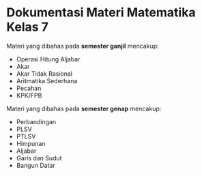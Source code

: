 # Dokumentasi Materi Matematika Kelas 7
Materi yang dibahas pada **semester ganjil** mencakup:
- Operasi Hitung Aljabar
- Akar
- Akar Tidak Rasional
- Aritmatika Sederhana
- Pecahan
- KPK/FPB

Materi yang dibahas pada **semester genap** mencakup:
- Perbandingan
- PLSV
- PTLSV
- Himpunan
- Aljabar
- Garis dan Sudut
- Bangun Datar
